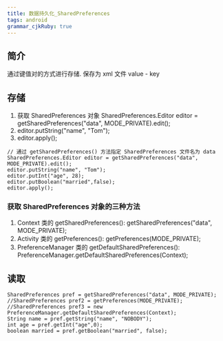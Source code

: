 ```yaml
---
title: 数据持久化_SharedPreferences
tags: android
grammar_cjkRuby: true
---
```


## 简介
通过键值对的方式进行存储. 保存为 xml 文件
value - key

## 存储
1. 获取 SharedPreferences 对象
  SharedPreferences.Editor editor = getSharedPreferences("data", MODE_PRIVATE).edit();
2. editor.putString("name", "Tom");
3. editor.apply();
```
// 通过 getSharedPreferences() 方法指定 SharedPreferences 文件名为 data
SharedPreferences.Editor editor = getSharedPreferences("data", MODE_PRIVATE).edit();
editor.putString("name", "Tom");
editor.putInt("age", 28);
editor.putBoolean("married",false);
editor.apply();
```

### 获取 SharedPreferences 对象的三种方法
1. Context 类的 getSharedPreferences():  getSharedPreferences("data", MODE_PRIVATE);
2. Activity 类的 getPreferences():  getPreferences(MODE_PRIVATE);
3. PreferenceManager 类的 getDefaultSharedPreferences(): PreferenceManager.getDefaultSharedPreferences(Context);

## 读取
```
SharedPreferences pref = getSharedPreferences("data", MODE_PRIVATE);
//SharedPreferences pref2 = getPreferences(MODE_PRIVATE);
//SharedPreferences pref3 = new PreferenceManager.getDefaultSharedPreferences(Context);
String name = pref.getString("name", "NOBODY");
int age = pref.getInt("age",0);
boolean married = pref.getBoolean("married", false);
```